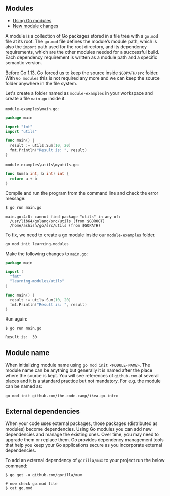## Modules

- [Using Go modules](https://go.dev/blog/using-go-modules)
- [New module changes](https://go.dev/blog/go116-module-changes)

A module is a collection of Go packages stored in a file tree with a `go.mod` file at its root. The `go.mod` file defines the module’s module path, which is also the `import` path used for the root directory, and its dependency requirements, which are the other modules needed for a successful build. Each dependency requirement is written as a module path and a specific semantic version.

Before Go 1.13, Go forced us to keep the source inside `$GOPATH/src` folder. With `Go modules` this is not required any more and we can keep the source folder anywhere in the file system.

Let's create a folder named as `module-examples` in your workspace and create a file `main.go` inside it.

`module-examples\main.go`:

```go
package main

import "fmt"
import "utils"

func main() {
  result := utils.Sum(10, 20)
  fmt.Println("Result is: ", result)
}
```

`module-examples\utils\myutils.go`:

```go
func Sum(a int, b int) int {
  return a + b
}
```

Compile and run the program from the command line and check the error message:

```shell
$ go run main.go

main.go:4:8: cannot find package "utils" in any of:
  /usr/lib64/golang/src/utils (from $GOROOT)
  /home/ashish/go/src/utils (from $GOPATH)
```

To fix, we need to create a go module inside our `module-examples` folder. 

```shell
go mod init learning-modules
```

Make the following changes to `main.go`:

```go
package main

import (
  "fmt"
  "learning-modules/utils"
)

func main() {
  result := utils.Sum(10, 20)
  fmt.Println("Result is: ", result)
}
```

Run again:

```shell
$ go run main.go

Result is:  30
```

## Module name

When initializing module name using `go mod init <MODULE-NAME>`. The module name can be anything but generally it is named after the place where the source is kept. You will see references of `github.com` at several places and it is a standard practice but not mandatory.
For e.g. the module can be named as:

```shell
go mod init github.com/the-code-camp/ikea-go-intro
```

## External dependencies

When your code uses external packages, those packages (distributed as modules) become dependencies. Using Go modules you can add new dependencies and manage the existing ones. Over time, you may need to upgrade them or replace them. Go provides dependency management tools that help you keep your Go applications secure as you incorporate external dependencies.

To add an external dependency of `gorilla/mux` to your project run the below command:

```shell
$ go get -u github.com/gorilla/mux

# now check go.mod file
$ cat go.mod
```
